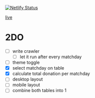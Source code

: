 [![Netlify Status](https://api.netlify.com/api/v1/badges/9ead18a4-3d3d-42ac-b1ff-9c081e5bae72/deploy-status)](https://app.netlify.com/sites/spende-gegen-baum/deploys)

[live](https://spende-gegen-baum.netlify.app/)

# 2DO

- [ ] write crawler
  - [ ] let it run after every matchday
- [ ] theme toggle
- [x] select matchday on table
- [x] calculate total donation per matchday
- [ ] desktop layout
- [ ] mobile layout
- [ ] combine both tables into 1
